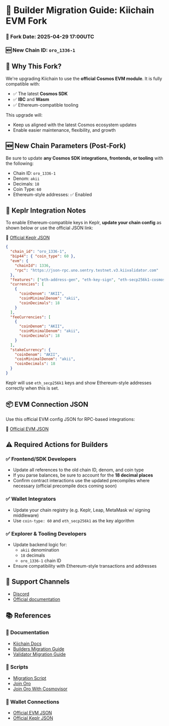 # 🧱 Builder Migration Guide: Kiichain EVM Fork

### 📆 Fork Date: **2025-04-29 17:00UTC**

### 🆕 New Chain ID: `oro_1336-1`

## 🧭 Why This Fork?

We're upgrading Kiichain to use the **official Cosmos EVM module**. It is fully compatible with:

- ✅ The latest **Cosmos SDK**
- ✅ **IBC** and **Wasm**
- ✅ Ethereum-compatible tooling

This upgrade will:

- Keep us aligned with the latest Cosmos ecosystem updates
- Enable easier maintenance, flexibility, and growth

## 🆕 New Chain Parameters (Post-Fork)

Be sure to update **any Cosmos SDK integrations, frontends, or tooling** with the following:

- Chain ID: `oro_1336-1`
- Denom: `akii`
- Decimals: `18`
- Coin Type: `60`
- Ethereum-style addresses: ✅ Enabled

## 🧠 Keplr Integration Notes

To enable Ethereum-compatible keys in Keplr, **update your chain config** as shown below or use the official JSON link:

🔗 [Official Keplr JSON](../assets/connections/keplr.json)

```json
{
  "chain_id": "oro_1336-1",
  "bip44": { "coin_type": 60 },
  "evm": {
    "chainId": 1336,
    "rpc": "https://json-rpc.uno.sentry.testnet.v3.kiivalidator.com"
  },
  "features": ["eth-address-gen", "eth-key-sign", "eth-secp256k1-cosmos"],
  "currencies": [
    {
      "coinDenom": "AKII",
      "coinMinimalDenom": "akii",
      "coinDecimals": 18
    }
  ],
  "feeCurrencies": [
    {
      "coinDenom": "AKII",
      "coinMinimalDenom": "akii",
      "coinDecimals": 18
    }
  ],
  "stakeCurrency": {
    "coinDenom": "AKII",
    "coinMinimalDenom": "akii",
    "coinDecimals": 18
  }
}
```

Keplr will use `eth_secp256k1` keys and show Ethereum-style addresses correctly when this is set.

## 📦 EVM Connection JSON

Use this official EVM config JSON for RPC-based integrations:

🔗 [Official EVM JSON](https://github.com/ethereum-lists/chains/blob/master/_data/chains/eip155-1336.json)

## ⚠️ Required Actions for Builders

### ✅ Frontend/SDK Developers

- Update all references to the old chain ID, denom, and coin type
- If you parse balances, be sure to account for the **18 decimal places**
- Confirm contract interactions use the updated precompiles where necessary (official precompile docs coming soon)

### ✅ Wallet Integrators

- Update your chain registry (e.g. Keplr, Leap, MetaMask w/ signing middleware)
- Use `coin-type: 60` and `eth_secp256k1` as the key algorithm

### ✅ Explorer & Tooling Developers

- Update backend logic for:
  - `akii` denomination
  - `18` decimals
  - `oro_1336-1` chain ID
- Ensure compatibility with Ethereum-style transactions and addresses

## 📣 Support Channels

- [Discord](https://discord.com/invite/kiichain)
- [Official documentation](https://docs.kiiglobal.io)

## 📚 References

### 📘 Documentation

- [Kiichain Docs](https://docs.kiiglobal.io)
- [Builders Migration Guide](./builders_notice.md)
- [Validator Migration Guide](validators_guide.md)

### 🧰 Scripts

- [Migration Script](fork_migration.sh)
- [Join Oro](../join_oro.sh)
- [Join Oro With Cosmovisor](../join_oro_cv.sh)

### 🔐 Wallet Connections

- [Official EVM JSON](https://github.com/ethereum-lists/chains/blob/master/_data/chains/eip155-1336.json)
- [Official Keplr JSON](../assets/connections/keplr.json)
